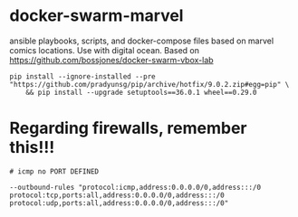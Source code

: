 # docker-swarm-marvel
ansible playbooks, scripts, and docker-compose files based on marvel comics locations. Use with digital ocean. Based on https://github.com/bossjones/docker-swarm-vbox-lab


```
pip install --ignore-installed --pre "https://github.com/pradyunsg/pip/archive/hotfix/9.0.2.zip#egg=pip" \
    && pip install --upgrade setuptools==36.0.1 wheel==0.29.0
```

# Regarding firewalls, remember this!!!

```
# icmp no PORT DEFINED

--outbound-rules "protocol:icmp,address:0.0.0.0/0,address:::/0 protocol:tcp,ports:all,address:0.0.0.0/0,address:::/0 protocol:udp,ports:all,address:0.0.0.0/0,address:::/0"
```
